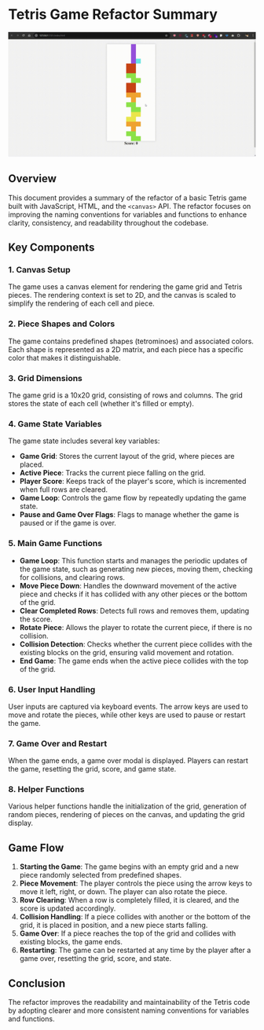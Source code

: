 # Tetris Game Refactor Summary

![Theme setting](./Screen.gif)

## Overview
This document provides a summary of the refactor of a basic Tetris game built with JavaScript, HTML, and the `<canvas>` API. The refactor focuses on improving the naming conventions for variables and functions to enhance clarity, consistency, and readability throughout the codebase.

## Key Components

### 1. **Canvas Setup**
The game uses a canvas element for rendering the game grid and Tetris pieces. The rendering context is set to 2D, and the canvas is scaled to simplify the rendering of each cell and piece.

### 2. **Piece Shapes and Colors**
The game contains predefined shapes (tetrominoes) and associated colors. Each shape is represented as a 2D matrix, and each piece has a specific color that makes it distinguishable.

### 3. **Grid Dimensions**
The game grid is a 10x20 grid, consisting of rows and columns. The grid stores the state of each cell (whether it's filled or empty).

### 4. **Game State Variables**
The game state includes several key variables:
- **Game Grid**: Stores the current layout of the grid, where pieces are placed.
- **Active Piece**: Tracks the current piece falling on the grid.
- **Player Score**: Keeps track of the player's score, which is incremented when full rows are cleared.
- **Game Loop**: Controls the game flow by repeatedly updating the game state.
- **Pause and Game Over Flags**: Flags to manage whether the game is paused or if the game is over.

### 5. **Main Game Functions**

- **Game Loop**: This function starts and manages the periodic updates of the game state, such as generating new pieces, moving them, checking for collisions, and clearing rows.
- **Move Piece Down**: Handles the downward movement of the active piece and checks if it has collided with any other pieces or the bottom of the grid.
- **Clear Completed Rows**: Detects full rows and removes them, updating the score.
- **Rotate Piece**: Allows the player to rotate the current piece, if there is no collision.
- **Collision Detection**: Checks whether the current piece collides with the existing blocks on the grid, ensuring valid movement and rotation.
- **End Game**: The game ends when the active piece collides with the top of the grid.

### 6. **User Input Handling**
User inputs are captured via keyboard events. The arrow keys are used to move and rotate the pieces, while other keys are used to pause or restart the game.

### 7. **Game Over and Restart**
When the game ends, a game over modal is displayed. Players can restart the game, resetting the grid, score, and game state.

### 8. **Helper Functions**
Various helper functions handle the initialization of the grid, generation of random pieces, rendering of pieces on the canvas, and updating the grid display.

## Game Flow

1. **Starting the Game**: The game begins with an empty grid and a new piece randomly selected from predefined shapes.
2. **Piece Movement**: The player controls the piece using the arrow keys to move it left, right, or down. The player can also rotate the piece.
3. **Row Clearing**: When a row is completely filled, it is cleared, and the score is updated accordingly.
4. **Collision Handling**: If a piece collides with another or the bottom of the grid, it is placed in position, and a new piece starts falling.
5. **Game Over**: If a piece reaches the top of the grid and collides with existing blocks, the game ends.
6. **Restarting**: The game can be restarted at any time by the player after a game over, resetting the grid, score, and state.

## Conclusion
The refactor improves the readability and maintainability of the Tetris code by adopting clearer and more consistent naming conventions for variables and functions. 